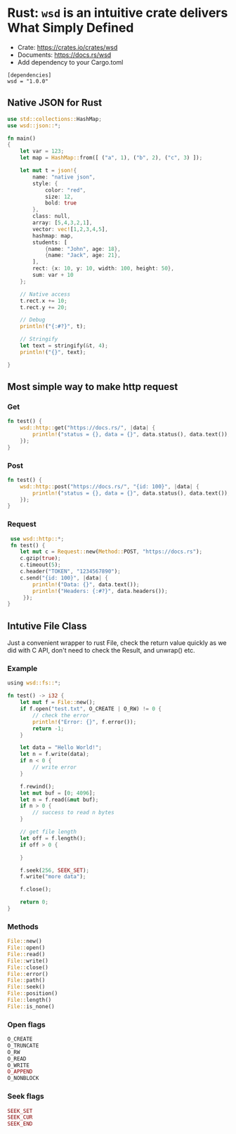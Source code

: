 # Rust: `wsd` is an intuitive crate delivers What Simply Defined

* Crate:  https://crates.io/crates/wsd
* Documents: https://docs.rs/wsd
* Add dependency to your Cargo.toml
```
[dependencies]
wsd = "1.0.0"
```
## Native JSON for Rust
```rust
use std::collections::HashMap;
use wsd::json::*;

fn main()
{
    let var = 123;
    let map = HashMap::from([ ("a", 1), ("b", 2), ("c", 3) ]);

    let mut t = json!{
        name: "native json",
        style: {
            color: "red",
            size: 12,
            bold: true
        },
        class: null,
        array: [5,4,3,2,1],
        vector: vec![1,2,3,4,5],
        hashmap: map,
        students: [
            {name: "John", age: 18},
            {name: "Jack", age: 21},
        ],
        rect: {x: 10, y: 10, width: 100, height: 50},
        sum: var + 10
    };

    // Native access
    t.rect.x += 10;
    t.rect.y += 20;

    // Debug
    println!("{:#?}", t);

    // Stringify
    let text = stringify(&t, 4);
    println!("{}", text);

}
```

## Most simple way to make http request

### Get
```rust
fn test() {
    wsd::http::get("https://docs.rs/", |data| {
        println!("status = {}, data = {}", data.status(), data.text());
    });
}
```
### Post
```rust
fn test() {
    wsd::http::post("https://docs.rs/", "{id: 100}", |data| {
        println!("status = {}, data = {}", data.status(), data.text());
    });
}
```
### Request
```rust
 use wsd::http::*;
 fn test() {
    let mut c = Request::new(Method::POST, "https://docs.rs");
    c.gzip(true);
    c.timeout(5);
    c.header("TOKEN", "1234567890");
    c.send("{id: 100}", |data| {
        println!("Data: {}", data.text());
        println!("Headers: {:#?}", data.headers());
     });
}
```

## Intutive File Class

Just a convenient wrapper to rust File, check the return value quickly as we did with C API, don't need to check the Result, and unwrap() etc. 

### Example

```rust
using wsd::fs::*;

fn test() -> i32 {
    let mut f = File::new();
    if f.open("test.txt", O_CREATE | O_RW) != 0 {
        // check the error
        println!("Error: {}", f.error());
        return -1;
    }

    let data = "Hello World!";
    let n = f.write(data);
    if n < 0 {
        // write error
    }

    f.rewind();
    let mut buf = [0; 4096];
    let n = f.read(&mut buf);
    if n > 0 {
        // success to read n bytes
    }

    // get file length
    let off = f.length();
    if off > 0 {

    }

    f.seek(256, SEEK_SET);
    f.write("more data");

    f.close();

    return 0;
} 

```

### Methods
```rust
File::new()
File::open()
File::read()
File::write()
File::close()
File::error()
File::path()
File::seek()
File::position()
File::length()
File::is_none()
```

### Open flags
```rust
O_CREATE
O_TRUNCATE
O_RW
O_READ
O_WRITE
O_APPEND
O_NONBLOCK
```

### Seek flags
```rust
SEEK_SET
SEEK_CUR
SEEK_END
```

